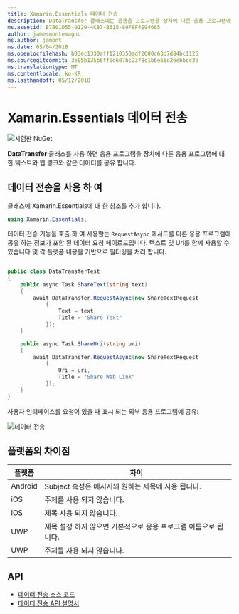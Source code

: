 ```yaml
---
title: Xamarin.Essentials 데이터 전송
description: DataTransfer 클래스에는 응용을 프로그램을 장치에 다른 응용 프로그램에 대 한 텍스트와 웹 링크 등의 데이터를 공유할 수 있습니다.
ms.assetid: B7B01D55-0129-4C87-B515-89F8F4E94665
author: jamesmontemagno
ms.author: jamont
ms.date: 05/04/2018
ms.openlocfilehash: b03ec1330aff1210350adf2600c63d7d84bc1125
ms.sourcegitcommit: 3e05b135b6ff0d607bc2378c1b6e66d2eebbcc3e
ms.translationtype: MT
ms.contentlocale: ko-KR
ms.lasthandoff: 05/12/2018
---
```

# <a name="xamarinessentials-data-transfer"></a>Xamarin.Essentials 데이터 전송

![시험판 NuGet](~/media/shared/pre-release.png)

**DataTransfer** 클래스를 사용 하면 응용 프로그램을 장치에 다른 응용 프로그램에 대 한 텍스트와 웹 링크와 같은 데이터를 공유 합니다.

## <a name="using-data-transfer"></a>데이터 전송을 사용 하 여

클래스에 Xamarin.Essentials에 대 한 참조를 추가 합니다.

```csharp
using Xamarin.Essentials;
```

데이터 전송 기능을 호출 하 여 사용할는 `RequestAsync` 메서드를 다른 응용 프로그램에 공유 하는 정보가 포함 된 데이터 요청 페이로드입니다. 텍스트 및 Uri를 함께 사용할 수 있습니다 및 각 플랫폼 내용을 기반으로 필터링을 처리 합니다.

```csharp

public class DataTransferTest
{
    public async Task ShareText(string text)
    {
        await DataTransfer.RequestAsync(new ShareTextRequest
            {
                Text = text,
                Title = "Share Text"
            });
    }

    public async Task ShareUri(string uri)
    {
        await DataTransfer.RequestAsync(new ShareTextRequest
            {
                Uri = uri,
                Title = "Share Web Link"
            });
    }
}
```

사용자 인터페이스를 요청이 있을 때 표시 되는 외부 응용 프로그램에 공유:

![데이터 전송](data-transfer-images/data-transfer.png)

## <a name="platform-differences"></a>플랫폼의 차이점

| 플랫폼 | 차이 |
| --- | --- |
| Android | Subject 속성은 메시지의 원하는 제목에 사용 됩니다. |
| iOS | 주체를 사용 되지 않습니다. |
| iOS | 제목 사용 되지 않습니다. |
| UWP | 제목 설정 하지 않으면 기본적으로 응용 프로그램 이름으로 됩니다. |
| UWP | 주체를 사용 되지 않습니다. |

## <a name="api"></a>API

- [데이터 전송 소스 코드](https://github.com/xamarin/Essentials/tree/master/Xamarin.Essentials/DataTransfer)
- [데이터 전송 API 설명서](xref:Xamarin.Essentials.DataTransfer)
